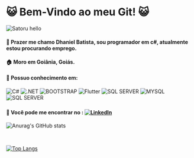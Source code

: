 # 😺 Bem-Vindo ao meu Git! 😺

![Satoru hello](https://c.tenor.com/H-NXH7iOy_gAAAAC/gojo-satoru-jujutsu-kaisen.gif)



#### 👋 Prazer me chamo Dhaniel Batista, sou programador em c#, atualmente estou procurando emprego.  
#### 🏠 Moro em Goiânia, Goiás. 
#### 🚀 Possuo conhecimento em: 
<div>
<img align="center"alt="C#" src="https://img.shields.io/badge/C%23-239120?style=for-the-badge&logo=c-sharp&logoColor=white"/>
<img align="center"alt=".NET" src="https://img.shields.io/badge/.NET-5C2D91?style=for-the-badge&logo=.net&logoColor=white"/>
<img align="center"alt="BOOTSTRAP" src="https://img.shields.io/badge/Bootstrap-563D7C?style=for-the-badge&logo=bootstrap&logoColor=white"/>
<img align="center" alt="Flutter" src="https://img.shields.io/badge/Flutter-02569B?style=for-the-badge&logo=flutter&logoColor=white">
<img align="center"alt="SQL SERVER" src="https://img.shields.io/badge/GitHub-100000?style=for-the-badge&logo=github&logoColor=white"/>
<img align="center" alt="MYSQL" src="https://img.shields.io/badge/MySQL-00000F?style=for-the-badge&logo=mysql&logoColor=white">
<img align="center"alt="SQL SERVER" src="https://img.shields.io/badge/Microsoft_SQL_Server-CC2927?style=for-the-badge&logo=microsoft-sql-server&logoColor=white"/>
</div>

###

#### 📱 Você pode me encontrar no : [![LinkedIn](https://img.shields.io/badge/LinkedIn-0077B5?style=for-the-badge&logo=linkedin&logoColor=white)](https://www.linkedin.com/in/dhaniel-batista-8572088b/)
![Anurag's GitHub stats](https://github-readme-stats.vercel.app/api?username=DhanielBatista&show_icons=true&theme=dark)


</br>

[![Top Langs](https://github-readme-stats.vercel.app/api/top-langs/?username=DhanielBatista&layout=compact)](https://github.com/anuraghazra/github-readme-stats)
